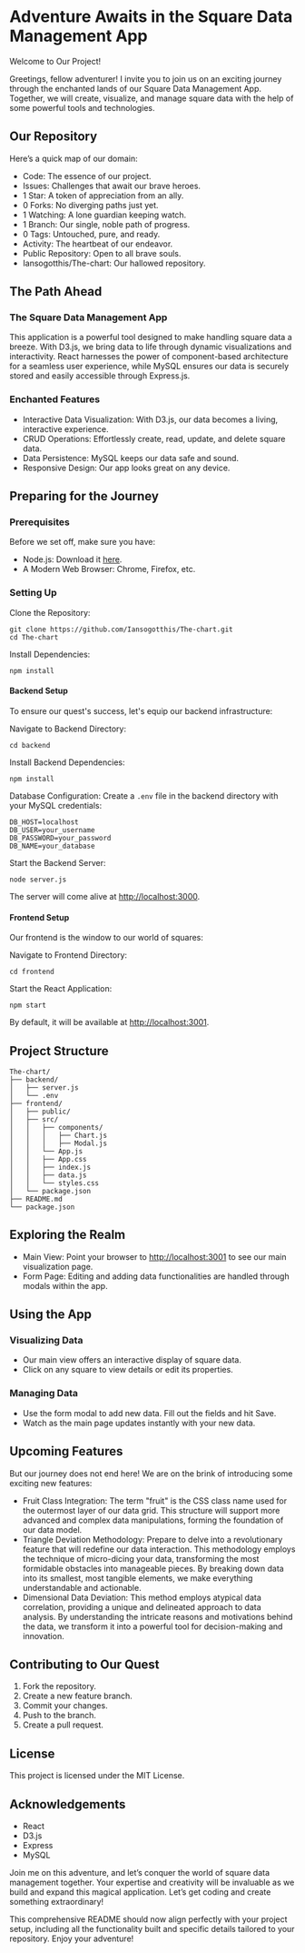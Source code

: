 # Adventure Awaits in the Square Data Management App

Welcome to Our Project!

Greetings, fellow adventurer! I invite you to join us on an exciting journey through the enchanted lands of our Square Data Management App. Together, we will create, visualize, and manage square data with the help of some powerful tools and technologies.

## Our Repository

Here’s a quick map of our domain:

- Code: The essence of our project.
- Issues: Challenges that await our brave heroes.
- 1 Star: A token of appreciation from an ally.
- 0 Forks: No diverging paths just yet.
- 1 Watching: A lone guardian keeping watch.
- 1 Branch: Our single, noble path of progress.
- 0 Tags: Untouched, pure, and ready.
- Activity: The heartbeat of our endeavor.
- Public Repository: Open to all brave souls.
- Iansogotthis/The-chart: Our hallowed repository.

## The Path Ahead

### The Square Data Management App

This application is a powerful tool designed to make handling square data a breeze. With D3.js, we bring data to life through dynamic visualizations and interactivity. React harnesses the power of component-based architecture for a seamless user experience, while MySQL ensures our data is securely stored and easily accessible through Express.js.

### Enchanted Features

- Interactive Data Visualization: With D3.js, our data becomes a living, interactive experience.
- CRUD Operations: Effortlessly create, read, update, and delete square data.
- Data Persistence: MySQL keeps our data safe and sound.
- Responsive Design: Our app looks great on any device.

## Preparing for the Journey

### Prerequisites

Before we set off, make sure you have:

- Node.js: Download it [here](https://nodejs.org).
- A Modern Web Browser: Chrome, Firefox, etc.

### Setting Up

Clone the Repository:

```
git clone https://github.com/Iansogotthis/The-chart.git
cd The-chart
```

Install Dependencies:

```
npm install
```

#### Backend Setup

To ensure our quest's success, let's equip our backend infrastructure:

Navigate to Backend Directory:

```
cd backend
```

Install Backend Dependencies:

```
npm install
```

Database Configuration: Create a `.env` file in the backend directory with your MySQL credentials:

```
DB_HOST=localhost
DB_USER=your_username
DB_PASSWORD=your_password
DB_NAME=your_database
```

Start the Backend Server:

```
node server.js
```

The server will come alive at [http://localhost:3000](http://localhost:3000).

#### Frontend Setup

Our frontend is the window to our world of squares:

Navigate to Frontend Directory:

```
cd frontend
```

Start the React Application:

```
npm start
```

By default, it will be available at [http://localhost:3001](http://localhost:3001).

## Project Structure

```
The-chart/
├── backend/
│   ├── server.js
│   └── .env
├── frontend/
│   ├── public/
│   ├── src/
│   │   ├── components/
│   │   │   ├── Chart.js
│   │   │   ├── Modal.js
│   │   └── App.js
│   │   ├── App.css
│   │   ├── index.js
│   │   ├── data.js
│   │   └── styles.css
│   └── package.json
├── README.md
└── package.json
```

## Exploring the Realm

- Main View: Point your browser to [http://localhost:3001](http://localhost:3001) to see our main visualization page.
- Form Page: Editing and adding data functionalities are handled through modals within the app.

## Using the App

### Visualizing Data

- Our main view offers an interactive display of square data.
- Click on any square to view details or edit its properties.

### Managing Data

- Use the form modal to add new data. Fill out the fields and hit Save.
- Watch as the main page updates instantly with your new data.

## Upcoming Features

But our journey does not end here! We are on the brink of introducing some exciting new features:

- Fruit Class Integration: The term "fruit" is the CSS class name used for the outermost layer of our data grid. This structure will support more advanced and complex data manipulations, forming the foundation of our data model.
- Triangle Deviation Methodology: Prepare to delve into a revolutionary feature that will redefine our data interaction. This methodology employs the technique of micro-dicing your data, transforming the most formidable obstacles into manageable pieces. By breaking down data into its smallest, most tangible elements, we make everything understandable and actionable.
- Dimensional Data Deviation: This method employs atypical data correlation, providing a unique and delineated approach to data analysis. By understanding the intricate reasons and motivations behind the data, we transform it into a powerful tool for decision-making and innovation.

## Contributing to Our Quest

1. Fork the repository.
2. Create a new feature branch.
3. Commit your changes.
4. Push to the branch.
5. Create a pull request.

## License

This project is licensed under the MIT License.

## Acknowledgements

- React
- D3.js
- Express
- MySQL

Join me on this adventure, and let’s conquer the world of square data management together. Your expertise and creativity will be invaluable as we build and expand this magical application. Let’s get coding and create something extraordinary!

This comprehensive README should now align perfectly with your project setup, including all the functionality built and specific details tailored to your repository. Enjoy your adventure!
